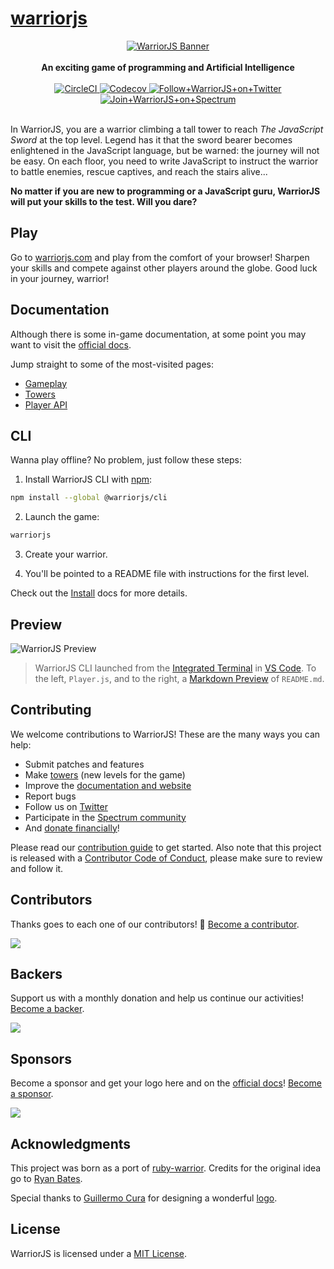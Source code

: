 # [warriorjs](https://github.com/olistic/warriorjs)

<div align="center">
  <a href="https://warrior.js.org">
    <img alt="WarriorJS Banner" title="WarriorJS" src="logo/warriorjs-banner-dark.png?raw=true">
  </a>
</div>

<br />

<div align="center">
  <strong>An exciting game of programming and Artificial Intelligence</strong>
</div>

<br />

<div align="center">
  <a href="https://circleci.com/gh/olistic/warriorjs">
    <img alt="CircleCI" src="https://img.shields.io/circleci/project/github/olistic/warriorjs/master.svg?style=flat-square">
  </a>
  <a href="https://codecov.io/gh/olistic/warriorjs">
    <img alt="Codecov" src="https://img.shields.io/codecov/c/github/olistic/warriorjs.svg?style=flat-square">
  </a>
  <a href="https://twitter.com/warrior_js">
    <img alt="Follow+WarriorJS+on+Twitter" src="https://img.shields.io/twitter/follow/warrior_js.svg?label=follow+warriorjs&style=flat-square">
  </a>
  <a href="https://spectrum.chat/warriorjs">
    <img alt="Join+WarriorJS+on+Spectrum" src="https://img.shields.io/badge/join_the_community-on_spectrum-7b16ff.svg?style=flat-square">
  </a>
</div>

<br />

In WarriorJS, you are a warrior climbing a tall tower to reach _The JavaScript
Sword_ at the top level. Legend has it that the sword bearer becomes enlightened
in the JavaScript language, but be warned: the journey will not be easy. On each
floor, you need to write JavaScript to instruct the warrior to battle enemies,
rescue captives, and reach the stairs alive...

**No matter if you are new to programming or a JavaScript guru, WarriorJS will
put your skills to the test. Will you dare?**

## Play

Go to [warriorjs.com](https://warriorjs.com/?ref=gh) and play from the comfort
of your browser! Sharpen your skills and compete against other players around
the globe. Good luck in your journey, warrior!

## Documentation

Although there is some in-game documentation, at some point you may want to
visit the [official docs](https://warrior.js.org).

Jump straight to some of the most-visited pages:

- [Gameplay](https://warrior.js.org/docs/player/gameplay)
- [Towers](https://warrior.js.org/docs/player/towers)
- [Player API](https://warrior.js.org/docs/player/space-api)

## CLI

Wanna play offline? No problem, just follow these steps:

1.  Install WarriorJS CLI with [npm](https://npmjs.com):

```sh
npm install --global @warriorjs/cli
```

2.  Launch the game:

```sh
warriorjs
```

3.  Create your warrior.

4.  You'll be pointed to a README file with instructions for the first level.

Check out the [Install](https://warrior.js.org/docs/player/install) docs for
more details.

## Preview

![WarriorJS Preview](https://user-images.githubusercontent.com/5600126/40150855-8b2acdd2-5952-11e8-9034-00dcee0c4c2c.gif)

> WarriorJS CLI launched from the
> [Integrated Terminal](https://code.visualstudio.com/docs/editor/integrated-terminal)
> in [VS Code](https://code.visualstudio.com). To the left, `Player.js`, and to
> the right, a
> [Markdown Preview](https://code.visualstudio.com/docs/languages/markdown#_markdown-preview)
> of `README.md`.

## Contributing

We welcome contributions to WarriorJS! These are the many ways you can help:

- Submit patches and features
- Make [towers](https://warrior.js.org/docs/player/towers) (new levels for the
  game)
- Improve the [documentation and website](https://warrior.js.org)
- Report bugs
- Follow us on [Twitter](https://twitter.com/warrior_js)
- Participate in the [Spectrum community](https://spectrum.chat/warriorjs)
- And [donate financially](https://opencollective.com/warriorjs)!

Please read our [contribution guide](CONTRIBUTING.md) to get started. Also note
that this project is released with a
[Contributor Code of Conduct](CODE_OF_CONDUCT.md), please make sure to review
and follow it.

## Contributors

Thanks goes to each one of our contributors! :pray:
[Become a contributor](CONTRIBUTING.md).

<a href="https://github.com/olistic/warriorjs/graphs/contributors"><img src="https://opencollective.com/warriorjs/contributors.svg?width=890&button=false" /></a>

## Backers

Support us with a monthly donation and help us continue our activities!
[Become a backer](https://opencollective.com/warriorjs#backers).

<a href="https://opencollective.com/warriorjs#backers"><img src="https://opencollective.com/warriorjs/backers.svg?width=890" /></a>

## Sponsors

Become a sponsor and get your logo here and on the
[official docs](https://warrior.js.org)!
[Become a sponsor](https://opencollective.com/warriorjs#sponsors).

<a href="https://opencollective.com/warriorjs#sponsors"><img src="https://opencollective.com/warriorjs/sponsors.svg?width=890" /></a>

## Acknowledgments

This project was born as a port of
[ruby-warrior](https://github.com/ryanb/ruby-warrior). Credits for the original
idea go to [Ryan Bates](https://github.com/ryanb).

Special thanks to [Guillermo Cura](https://guillecura.co) for designing a
wonderful [logo](logo).

## License

WarriorJS is licensed under a [MIT License](LICENSE).

